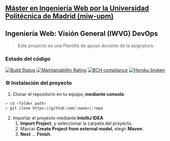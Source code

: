 ## [Máster en Ingeniería Web por la Universidad Politécnica de Madrid (miw-upm)](http://miw.etsisi.upm.es)
## Ingeniería Web: Visión General (IWVG) DevOps
> Este proyecto es una Plantilla de apoyo docente de la asignatura.

### Estado del código
[![Build Status](https://travis-ci.org/mbendohhoulaouini/iwvg-devops-mohammed-bendohhou.svg?branch=develop)](https://travis-ci.org/mbendohhoulaouini/iwvg-devops-mohammed-bendohhou)
[![Maintainability Rating](https://sonarcloud.io/api/project_badges/measure?project=es.upm.miw%3Amohammed-bendohhou&metric=sqale_rating)](https://sonarcloud.io/dashboard?id=es.upm.miw%3Amohammed-bendohhou)
[![BCH compliance](https://bettercodehub.com/edge/badge/mbendohhoulaouini/iwvg-devops-mohammed-bendohhou?branch=develop)](https://bettercodehub.com/results/mbendohhoulaouini/iwvg-devops-mohammed-bendohhou)
[![Heroku broken](https://iwvg-devops-mohammed-bendohhou.herokuapp.com/system/version-badge)](https://iwvg-devops-mohammed-bendohhou.herokuapp.com/swagger-ui.html)

### :gear: Instalación del proyecto
1. Clonar el repositorio en tu equipo, **mediante consola**:
```sh
> cd <folder path>
> git clone https://github.com/:owner/:repo
```
2. Importar el proyecto mediante **IntelliJ IDEA**
   1. **Import Project**, y seleccionar la carpeta del proyecto.
   1. Marcar **Create Project from external model**, elegir **Maven**.
   1. **Next** … **Finish**.
   
